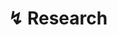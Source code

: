 ---
title: "↯ Research"
sub_title: "Below is the 3D-modelling curriculum that I have developed and my EPQ. I may perhaps post further papers if I do author anymore."
layout: collection
permalink: /research/   
collection: research
entries_layout: grid
---